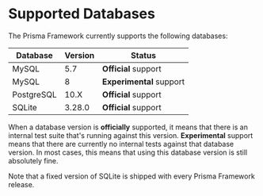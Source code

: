 # Supported Databases

The Prisma Framework currently supports the following databases:

| Database | Version | Status |
| --- | --- | --- |
| MySQL | 5.7 | **Official** support | 
| MySQL | 8 | **Experimental** support |
| PostgreSQL |  10.X | **Official** support |
| SQLite | 3.28.0 | **Official** support |

When a database version is **officially** supported, it means that there is an internal test suite that's running against this version. **Experimental** support means that there are currently no internal tests against that database version. In most cases, this means that using this database version is still absolutely fine.

Note that a fixed version of SQLite is shipped with every Prisma Framework release.
